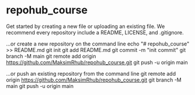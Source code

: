 # repohub_course
Get started by creating a new file or uploading an existing file. We recommend every repository include a README, LICENSE, and .gitignore.

…or create a new repository on the command line
echo "# repohub_course" >> README.md
git init
git add README.md
git commit -m "init commit"
git branch -M main
git remote add origin https://github.com/MaksimRhub/repohub_course.git
git push -u origin main

…or push an existing repository from the command line
git remote add origin https://github.com/MaksimRhub/repohub_course.git
git branch -M main
git push -u origin main